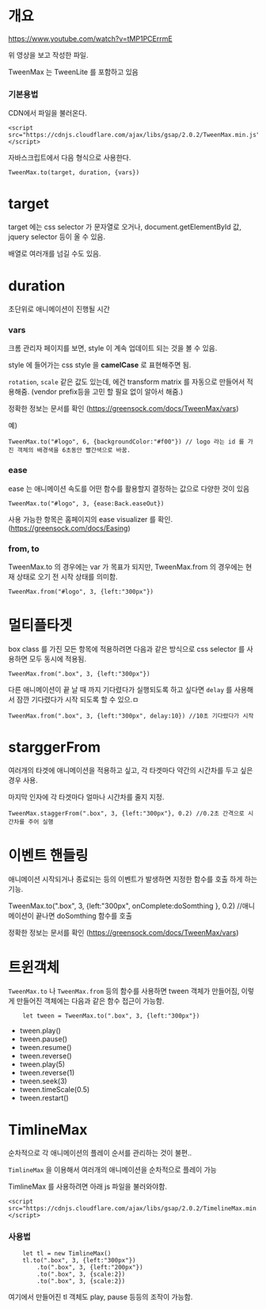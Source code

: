 # 개요


https://www.youtube.com/watch?v=tMP1PCErrmE

위 영상을 보고 작성한 파일.


TweenMax 는 TweenLite 를 포함하고 있음


### 기본용법

CDN에서 파일을 불러온다.

```
<script src="https://cdnjs.cloudflare.com/ajax/libs/gsap/2.0.2/TweenMax.min.js"></script>
```

자바스크립트에서 다음 형식으로 사용한다.

```
TweenMax.to(target, duration, {vars})
```


# target

target 에는 css selector 가 문자열로 오거나, document.getElementById 값, jquery selector 등이 올 수 있음.

배열로 여러개를 넘길 수도 있음.

# duration

초단위로 애니메이션이 진행될 시간


### vars

크롬 관리자 페이지를 보면, style 이 계속 업데이트 되는 것을 볼 수 있음.

style 에 들어가는 css style 을 __camelCase__ 로 표현해주면 됨.


`rotation`, `scale` 같은 값도 있는데, 에건 transform matrix 를 자동으로 만들어서 적용해줌. (vendor prefix등을 고민 할 필요 없이 알아서 해줌.)

정확한 정보는 문서를 확인 (https://greensock.com/docs/TweenMax/vars)


예)

```
TweenMax.to("#logo", 6, {backgroundColor:"#f00"}) // logo 라는 id 를 가진 객체의 배경색을 6초동안 빨간색으로 바꿈.
```


### ease

ease 는 애니메이션 속도를 어떤 함수를 활용할지 결정하는 값으로 다양한 것이 있음

```
TweenMax.to("#logo", 3, {ease:Back.easeOut})
```

사용 가능한 항목은 홈페이지의 ease visualizer 를 확인.(https://greensock.com/docs/Easing)


### from, to

TweenMax.to 의 경우에는 var 가 목표가 되지만, TweenMax.from 의 경우에는 현재 상태로 오기 전 시작 상태를 의미함.


```
TweenMax.from("#logo", 3, {left:"300px"})
```

# 멀티플타겟

box class 를 가진 모든 항목에 적용하려면  다음과 같은 방식으로 css selector 를 사용하면 모두 동시에 적용됨.



```
TweenMax.from(".box", 3, {left:"300px"})
```

다른 애니메이션이 끝 날 때 까지 기다렸다가 실행되도록 하고 싶다면 `delay` 를 사용해서 잠깐 기다렸다가 시작 되도록 할 수 있으.ㅁ

```
TweenMax.from(".box", 3, {left:"300px", delay:10}) //10초 기다렸다가 시작
```


# starggerFrom

여러개의 타겟에 애니메이션을 적용하고 싶고, 각 타겟마다 약간의 시간차를 두고 싶은 경우 사용.

마지막 인자에 각 타겟마다 얼마나 시간차를 줄지 지정.

```
TweenMax.staggerFrom(".box", 3, {left:"300px"}, 0.2) //0.2초 간격으로 시간차를 주어 실행
```


# 이벤트 핸들링

애니메이션 시작되거나 종료되는 등의 이벤트가 발생하면 지정한 함수를 호출 하게 하는 기능.

TweenMax.to(".box", 3, {left:"300px", onComplete:doSomthing }, 0.2) //애니메이션이 끝나면 doSomthing 함수를 호출

정확한 정보는 문서를 확인 (https://greensock.com/docs/TweenMax/vars)




# 트윈객체

`TweenMax.to` 나 `TweenMax.from` 등의 함수를 사용하면 tween 객체가 만들어짐, 이렇게 만들어진 객체에는 다음과 같은 함수 접근이 가능함.

```
    let tween = TweenMax.to(".box", 3, {left:"300px"})
```

* tween.play()
* tween.pause()
* tween.resume()
* tween.reverse()
* tween.play(5)
* tween.reverse(1)
* tween.seek(3)
* tween.timeScale(0.5)
* tween.restart()



# TimlineMax 

순차적으로 각 애니메이션의 플레이 순서를 관리하는 것이 불편..

`TimlineMax` 을 이용해서 여러개의 애니메이션을 순차적으로 플레이 가능


TimlineMax 를 사용하려면 아래 js 파일을 불러와야함.

```
<script src="https://cdnjs.cloudflare.com/ajax/libs/gsap/2.0.2/TimelineMax.min.js"></script>
```


### 사용법

```
    let tl = new TimlineMax()
    tl.to(".box", 3, {left:"300px"})
        .to(".box", 3, {left:"200px"})
        .to(".box", 3, {scale:2})
        .to(".box", 3, {scale:2})
```

여기에서 만들어진 tl 객체도 play, pause 등등의 조작이 가능함.